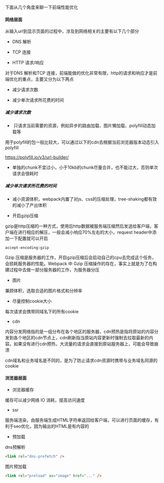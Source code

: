 下面从几个角度来聊一下前端性能优化

#### 网络层面

从输入url到显示页面的过程中，涉及到网络相关的主要有以下几个部分

- DNS 解析

- TCP 连接

- HTTP 请求/响应

对于DNS 解析和TCP 连接，前端能做的优化非常有限，http的请求和响应才是前端优化的重点，主要又分为以下两点

- 减少请求次数

- 减少单次请求所花费的时间

##### 减少请求次数

-  只请求当前需要的资源，例如异步的路由加载、图片懒加载、polyfill动态加载等

用于polyfill的包一般比较大，可以通过以下的cdn去根据当前浏览器版本动态引入polyfill

https://polyfill.io/v3/url-builder/

- 单独的chunk不宜过小，小于10kb的chunk尽量合并，也不能过大，否则单次请求会很耗时

##### 减少单次请求所花费的时间

- 减小资源体积，webpack内置了对js、css的压缩处理，tree-shaking都有效的减小了产出体积

- 开启gzip压缩

gzip是http压缩的一种方式，使用后http数据被服务端压缩然后发送给客户端，客户端在进行相应的解压，一般会减小响应70%左右的大小，request header中添加一下配置就可以开启

```
accept-encoding:gzip
```

Gzip 压缩是服务器的工作，开启gzip压缩后会启动自己的cpu去完成这个任务，会损耗服务器的性能。Webpack 中 Gzip 压缩操作的存在，事实上就是为了在构建过程中去做一部分服务器的工作，为服务器分压

- 图片

兼顾体积，选取合适的图片格式和分辨率

- 尽量控制cookie大小

每次请求会携带同域名下的所有cookie

- cdn

内容分发网络指的是一组分布在各个地区的服务器，cdn预热是指将原站的内容分发到各个地区的cdn节点上，cdn刷新指当原站内容更新时强制去拉取最新的内容。如果没有进行cdn预热，大流量的请求会直接到原站服务器上，可能会导致崩溃

cdn域名和业务域名是不同的，是为了防止请求cdn资源时携带与业务域名同源的cookie

#### 浏览器层面

- 浏览器缓存

缓存可以减少网络 IO 消耗，提高访问速度

- ssr

服务端渲染，由服务端生成HTML字符串返回给客户端，可以进行页面的缓存，有利于seo优化，因为输出的HTML是有内容的

- 预加载

dns预解析

```html
<link rel="dns-prefetch" />
```

图片预加载

```html
<link rel="preload" as="image" href="..." />
```